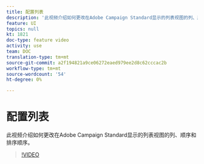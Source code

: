 ```yaml
---
title: 配置列表
description: '此视频介绍如何更改在Adobe Campaign Standard显示的列表视图的列、顺序和排序顺序。  '
feature: UI
topics: null
kt: 1821
doc-type: feature video
activity: use
team: DOC
translation-type: tm+mt
source-git-commit: a2f194821a9ce06272eaed979ee2d8c62cccac2b
workflow-type: tm+mt
source-wordcount: '54'
ht-degree: 0%

---
```



# 配置列表

此视频介绍如何更改在Adobe Campaign Standard显示的列表视图的列、顺序和排序顺序。

>[!VIDEO](https://video.tv.adobe.com/v/25288/?quality=12)
